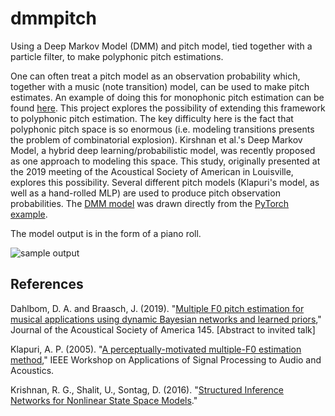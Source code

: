 # dmmpitch
Using a Deep Markov Model (DMM) and pitch model, tied together with a particle filter, to make 
polyphonic pitch estimations.

One can often treat a pitch model as an observation probability which, together with a music (note 
transition) model, can be used to make pitch estimates.  An example of doing this for monophonic
pitch estimation can be found [here](https://github.com/analogouscircuit/particlepitch). This project
explores the possibility of extending this framework to polyphonic pitch estimation.  The key difficulty
here is the fact that polyphonic pitch space is so enormous (i.e. modeling transitions presents the problem
of combinatorial explosion).  Kirshnan et al.'s Deep Markov Model, a hybrid deep learning/probabilistic model,
was recently proposed as one approach to modeling this space. This study, originally presented at the
2019 meeting of the Acoustical Society of American in Louisville, explores this possibility. Several
different pitch models (Klapuri's model, as well as a hand-rolled MLP) are used to produce pitch
observation probabilities.  The [DMM model](https://github.com/pyro-ppl/pyro/blob/dev/examples/dmm.py) was 
drawn directly from the [PyTorch example](https://pyro.ai/examples/dmm.html).  

The model output is in the form of a piano roll.

![sample output](/images/sample_output.png)


## References

Dahlbom, D. A. and Braasch, J. (2019). "[Multiple F0 pitch estimation for musical applications using dynamic
Bayesian networks and learned priors](https://asa.scitation.org/doi/10.1121/1.5101633)," Journal of the Acoustical Society of America 145. [Abstract
to invited talk]

Klapuri, A. P. (2005). "[A perceptually-motivated multiple-F0 estimation method](https://ieeexplore.ieee.org/abstract/document/1540227)," IEEE Workshop on Applications of Signal Processing to Audio and Acoustics.

Krishnan, R. G., Shalit, U., Sontag, D. (2016). "[Structured Inference Networks for Nonlinear State
Space Models](https://arxiv.org/pdf/1609.09869.pdf)."

